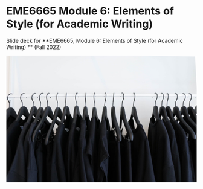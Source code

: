# EME6665 Module 6: Elements of Style (for Academic Writing) 

Slide deck for **EME6665, Module 6: Elements of Style (for Academic Writing) ** (Fall 2022)

![](img/6-style.jpg)
